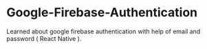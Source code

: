 # Google-Firebase-Authentication
Learned about google firebase authentication with help of email and password ( React Native ).
